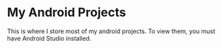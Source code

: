 # My Android Projects

This is where I store most of my android projects. To view them, you must have Android Studio installed.
